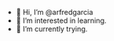 - 👋 Hi, I’m @arfredgarcia
- 👀 I’m interested in learning.
- 🌱 I’m currently trying.

<!---
arfredgarcia/arfredgarcia is a ✨ special ✨ repository because its `README.md` (this file) appears on your GitHub profile.
You can click the Preview link to take a look at your changes.
--->
